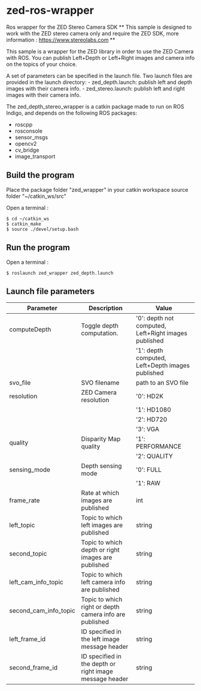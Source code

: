 # zed-ros-wrapper
Ros wrapper for the ZED Stereo Camera SDK
** This sample is designed to work with the ZED stereo camera only and require the ZED SDK, more information : https://www.stereolabs.com **

This sample is a wrapper for the ZED library in order to use the ZED Camera with ROS.
You can publish Left+Depth or Left+Right images and camera info on the topics of your choice.

A set of parameters can be specified in the launch file. Two launch files are provided in the
    launch directory:
       - zed_depth.launch: publish left and depth images with their camera info.
       - zed_stereo.launch: publish left and right images with their camera info.

The zed_depth_stereo_wrapper is a catkin package made to run on ROS Indigo, and depends
on the following ROS packages:
   - roscpp
   - rosconsole
   - sensor_msgs
   - opencv2
   - cv_bridge
   - image_transport

## Build the program

Place the package folder "zed_wrapper" in your catkin workspace source folder "~/catkin_ws/src"

Open a terminal :

    $ cd ~/catkin_ws
    $ catkin_make
    $ source ./devel/setup.bash


## Run the program

   Open a terminal :

   	$ roslaunch zed_wrapper zed_depth.launch

## Launch file parameters

Parameter       |           Description           |              Value               
------------------------|---------------------------------|---------------------------------
 computeDepth          | Toggle depth computation.       | '0': depth not computed, Left+Right images published 
                       |                                 | '1': depth computed, Left+Depth images published 
 svo_file              | SVO filename                    | path to an SVO file              
 resolution            | ZED Camera resolution           | '0': HD2K                        
                       |                                 | '1': HD1080                      
                       |                                 | '2': HD720                       
                       |                                 | '3': VGA                         
 quality               | Disparity Map quality           | '1': PERFORMANCE                 
                      |                                 | '2': QUALITY                     
 sensing_mode          | Depth sensing mode              | '0': FULL                        
                       |                                 | '1': RAW                         
frame_rate            | Rate at which images are published  | int                              
 left_topic            | Topic to which left images are published | string                           
 second_topic          | Topic to which depth or right images are published   | string                           
 left_cam_info_topic   | Topic to which left camera info are published | string                           
 second_cam_info_topic | Topic to which right or depth camera info are published  | string                           
 left_frame_id         | ID specified in the left image message header | string                           
 second_frame_id       | ID specified in the depth or right image message header   | string                           
